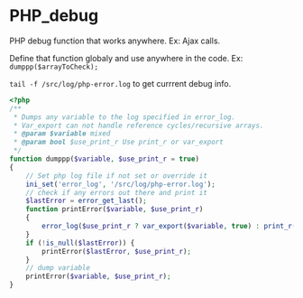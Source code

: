 # PHP_debug
PHP debug function that works anywhere. Ex: Ajax calls.

Define that function globaly and use anywhere in the code. Ex: `dumppp($arrayToCheck);`

`tail -f /src/log/php-error.log` to get currrent debug info.


```php
<?php
/**
 * Dumps any variable to the log specified in error_log.
 * Var_export can not handle reference cycles/recursive arrays.
 * @param $variable mixed
 * @param bool $use_print_r Use print_r or var_export
 */
function dumppp($variable, $use_print_r = true)
{
    // Set php log file if not set or override it
    ini_set('error_log', '/src/log/php-error.log');
    // check if any errors out there and print it
    $lastError = error_get_last();
    function printError($variable, $use_print_r)
    {
        error_log($use_print_r ? var_export($variable, true) : print_r($variable, true), 0);
    }
    if (!is_null($lastError)) {
        printError($lastError, $use_print_r);
    }
    // dump variable
    printError($variable, $use_print_r);
}
```
